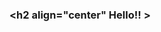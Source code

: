 ### <h2 align="center" Hello!! >
<h3 align="center" ╔═══════ ≪ °❈° ≫ ═══════╗ >
  
  <h4 align="center" Prounouns: She/Her >

<h3 align="center" ╚═══════ ≪ °❈° ≫ ═══════╝ > 
             

<!--
**ashley-monaghan/ashley-monaghan** is a ✨ _special_ ✨ repository because its `README.md` (this file) appears on your GitHub profile.

Here are some ideas to get you started:

- 🔭 I’m currently working on ...
- 🌱 I’m currently learning ...
- 👯 I’m looking to collaborate on ...
- 🤔 I’m looking for help with ...
- 💬 Ask me about ...
- 📫 How to reach me: ...
- 😄 Pronouns: ...
- ⚡ Fun fact: ...
-->
